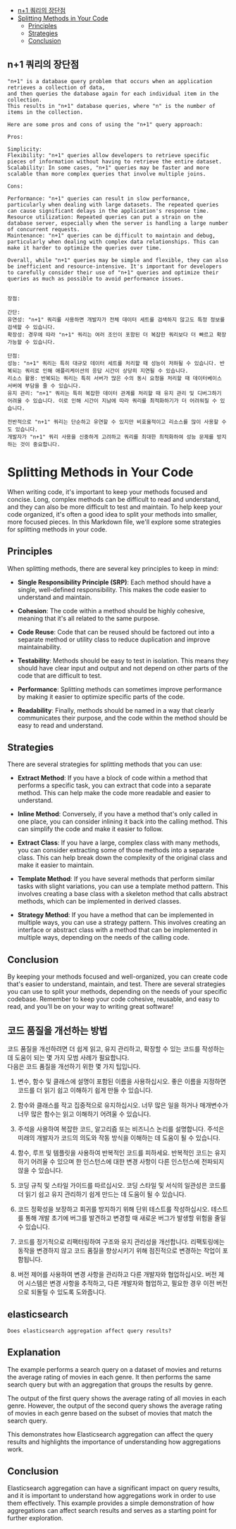 <!-- TOC -->
  * [n+1 쿼리의 장단점](#n1-쿼리의-장단점)
* [Splitting Methods in Your Code](#splitting-methods-in-your-code)
  * [Principles](#principles)
  * [Strategies](#strategies)
  * [Conclusion](#conclusion)
<!-- TOC -->

## n+1 쿼리의 장단점

```
"n+1" is a database query problem that occurs when an application retrieves a collection of data, 
and then queries the database again for each individual item in the collection. 
This results in "n+1" database queries, where "n" is the number of items in the collection.

Here are some pros and cons of using the "n+1" query approach:

Pros:

Simplicity:
Flexibility: "n+1" queries allow developers to retrieve specific pieces of information without having to retrieve the entire dataset.
Scalability: In some cases, "n+1" queries may be faster and more scalable than more complex queries that involve multiple joins.

Cons:

Performance: "n+1" queries can result in slow performance, particularly when dealing with large datasets. The repeated queries can cause significant delays in the application's response time.
Resource utilization: Repeated queries can put a strain on the database server, especially when the server is handling a large number of concurrent requests.
Maintenance: "n+1" queries can be difficult to maintain and debug, particularly when dealing with complex data relationships. This can make it harder to optimize the queries over time.

Overall, while "n+1" queries may be simple and flexible, they can also be inefficient and resource-intensive. It's important for developers to carefully consider their use of "n+1" queries and optimize their queries as much as possible to avoid performance issues.
    
  
장점:

간단:
유연성: "n+1" 쿼리를 사용하면 개발자가 전체 데이터 세트를 검색하지 않고도 특정 정보를 검색할 수 있습니다.
확장성: 경우에 따라 "n+1" 쿼리는 여러 조인이 포함된 더 복잡한 쿼리보다 더 빠르고 확장 가능할 수 있습니다.

단점:
성능: "n+1" 쿼리는 특히 대규모 데이터 세트를 처리할 때 성능이 저하될 수 있습니다. 반복되는 쿼리로 인해 애플리케이션의 응답 시간이 상당히 지연될 수 있습니다.
리소스 활용: 반복되는 쿼리는 특히 서버가 많은 수의 동시 요청을 처리할 때 데이터베이스 서버에 부담을 줄 수 있습니다.
유지 관리: "n+1" 쿼리는 특히 복잡한 데이터 관계를 처리할 때 유지 관리 및 디버그하기 어려울 수 있습니다. 이로 인해 시간이 지남에 따라 쿼리를 최적화하기가 더 어려워질 수 있습니다.

전반적으로 "n+1" 쿼리는 단순하고 유연할 수 있지만 비효율적이고 리소스를 많이 사용할 수도 있습니다. 
개발자가 "n+1" 쿼리 사용을 신중하게 고려하고 쿼리를 최대한 최적화하여 성능 문제를 방지하는 것이 중요합니다.
```

# Splitting Methods in Your Code

When writing code, it's important to keep your methods focused and concise. Long, complex methods can be difficult to read and understand, and they can also be more difficult to test and maintain. To help keep your code organized, it's often a good idea to split your methods into smaller, more focused pieces. In this Markdown file, we'll explore some strategies for splitting methods in your code.

## Principles

When splitting methods, there are several key principles to keep in mind:

- **Single Responsibility Principle (SRP)**: Each method should have a single, well-defined responsibility. This makes the code easier to understand and maintain.

- **Cohesion**: The code within a method should be highly cohesive, meaning that it's all related to the same purpose.

- **Code Reuse**: Code that can be reused should be factored out into a separate method or utility class to reduce duplication and improve maintainability.

- **Testability**: Methods should be easy to test in isolation. This means they should have clear input and output and not depend on other parts of the code that are difficult to test.

- **Performance**: Splitting methods can sometimes improve performance by making it easier to optimize specific parts of the code.

- **Readability**: Finally, methods should be named in a way that clearly communicates their purpose, and the code within the method should be easy to read and understand.

## Strategies

There are several strategies for splitting methods that you can use:

- **Extract Method**: If you have a block of code within a method that performs a specific task, you can extract that code into a separate method. This can help make the code more readable and easier to understand.

- **Inline Method**: Conversely, if you have a method that's only called in one place, you can consider inlining it back into the calling method. This can simplify the code and make it easier to follow.

- **Extract Class**: If you have a large, complex class with many methods, you can consider extracting some of those methods into a separate class. This can help break down the complexity of the original class and make it easier to maintain.

- **Template Method**: If you have several methods that perform similar tasks with slight variations, you can use a template method pattern. This involves creating a base class with a skeleton method that calls abstract methods, which can be implemented in derived classes.

- **Strategy Method**: If you have a method that can be implemented in multiple ways, you can use a strategy pattern. This involves creating an interface or abstract class with a method that can be implemented in multiple ways, depending on the needs of the calling code.

## Conclusion

By keeping your methods focused and well-organized, you can create code that's easier to understand, maintain, and test. There are several strategies you can use to split your methods, depending on the needs of your specific codebase. Remember to keep your code cohesive, reusable, and easy to read, and you'll be on your way to writing great software!

## 코드 품질을 개선하는 방법
코드 품질을 개선하려면 더 쉽게 읽고, 유지 관리하고, 확장할 수 있는 코드를 작성하는 데 도움이 되는 몇 가지 모범 사례가 필요합니다.   
다음은 코드 품질을 개선하기 위한 몇 가지 팁입니다.

1. 변수, 함수 및 클래스에 설명이 포함된 이름을 사용하십시오. 좋은 이름을 지정하면 코드를 더 읽기 쉽고 이해하기 쉽게 만들 수 있습니다.

2. 함수와 클래스를 작고 집중적으로 유지하십시오. 너무 많은 일을 하거나 매개변수가 너무 많은 함수는 읽고 이해하기 어려울 수 있습니다.

3. 주석을 사용하여 복잡한 코드, 알고리즘 또는 비즈니스 논리를 설명합니다. 주석은 미래의 개발자가 코드의 의도와 작동 방식을 이해하는 데 도움이 될 수 있습니다.

4. 함수, 루프 및 템플릿을 사용하여 반복적인 코드를 피하세요. 반복적인 코드는 유지하기 어려울 수 있으며 한 인스턴스에 대한 변경 사항이 다른 인스턴스에 전파되지 않을 수 있습니다.

5. 코딩 규칙 및 스타일 가이드를 따르십시오. 코딩 스타일 및 서식의 일관성은 코드를 더 읽기 쉽고 유지 관리하기 쉽게 만드는 데 도움이 될 수 있습니다.

6. 코드 정확성을 보장하고 회귀를 방지하기 위해 단위 테스트를 작성하십시오. 테스트를 통해 개발 초기에 버그를 발견하고 변경할 때 새로운 버그가 발생할 위험을 줄일 수 있습니다.

7. 코드를 정기적으로 리팩터링하여 구조와 유지 관리성을 개선합니다. 리팩토링에는 동작을 변경하지 않고 코드 품질을 향상시키기 위해 점진적으로 변경하는 작업이 포함됩니다.

8. 버전 제어를 사용하여 변경 사항을 관리하고 다른 개발자와 협업하십시오. 버전 제어 시스템은 변경 사항을 추적하고, 다른 개발자와 협업하고, 필요한 경우 이전 버전으로 되돌릴 수 있도록 도와줍니다.


## elasticsearch
    Does elasticsearch aggregation affect query results?



## Explanation

The example performs a search query on a dataset of movies and returns the average rating of movies in each genre. It then performs the same search query but with an aggregation that groups the results by genre.

The output of the first query shows the average rating of all movies in each genre. However, the output of the second query shows the average rating of movies in each genre based on the subset of movies that match the search query.

This demonstrates how Elasticsearch aggregation can affect the query results and highlights the importance of understanding how aggregations work.

## Conclusion

Elasticsearch aggregation can have a significant impact on query results, and it is important to understand how aggregations work in order to use them effectively. This example provides a simple demonstration of how aggregations can affect search results and serves as a starting point for further exploration.



